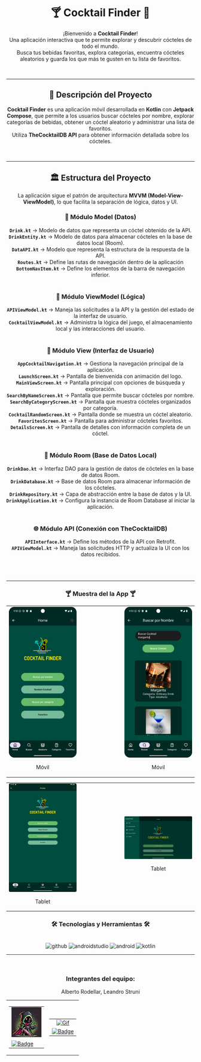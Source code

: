<div align="center">

# 🍸 Cocktail Finder 🍹

¡Bienvenido a **Cocktail Finder**!  
Una aplicación interactiva que te permite explorar y descubrir cócteles de todo el mundo.  
Busca tus bebidas favoritas, explora categorías, encuentra cócteles aleatorios y guarda los que más te gusten en tu lista de favoritos.  

</br>

---

## 📌 **Descripción del Proyecto**

**Cocktail Finder** es una aplicación móvil desarrollada en **Kotlin** con **Jetpack Compose**, que permite a los usuarios buscar cócteles por nombre, explorar categorías de bebidas, obtener un cóctel aleatorio y administrar una lista de favoritos.  
Utiliza **TheCocktailDB API** para obtener información detallada sobre los cócteles.

</br>

---

## 🏛 **Estructura del Proyecto**

La aplicación sigue el patrón de arquitectura **MVVM (Model-View-ViewModel)**, lo que facilita la separación de lógica, datos y UI.

 ### **🧩 Módulo Model (Datos)**
 **`Drink.kt`** → Modelo de datos que representa un cóctel obtenido de la API.</br>
 **`DrinkEntity.kt`** → Modelo de datos para almacenar cócteles en la base de datos local (Room).</br>
 **`DataAPI.kt`** → Modelo que representa la estructura de la respuesta de la API.</br>
 **`Routes.kt`** → Define las rutas de navegación dentro de la aplicación</br>
 **`BottomNavItem.kt`** → Define los elementos de la barra de navegación inferior.</br></br>

 ### **📡 Módulo ViewModel (Lógica)**
 **`APIViewModel.kt`** → Maneja las solicitudes a la API y la gestión del estado de la interfaz de usuario.</br>
 **`CocktailViewModel.kt`** → Administra la lógica del juego, el almacenamiento local y las interacciones del usuario.</br></br>

 ### **🎨 Módulo View (Interfaz de Usuario)**
 **`AppCocktailNavigation.kt`** → Gestiona la navegación principal de la aplicación.</br>
 **`LaunchScreen.kt`** → Pantalla de bienvenida con animación del logo.</br>
 **`MainViewScreen.kt`** → Pantalla principal con opciones de búsqueda y exploración.</br>
 **`SearchByNameScreen.kt`** → Pantalla que permite buscar cócteles por nombre.</br>
 **`SearchByCategoryScreen.kt`** → Pantalla que muestra cócteles organizados por categoría.</br>
 **`CocktailRandomScreen.kt`** → Pantalla donde se muestra un cóctel aleatorio.</br>
 **`FavoritesScreen.kt`** → Pantalla para administrar cócteles favoritos.</br>
 **`DetailsScreen.kt`** → Pantalla de detalles con información completa de un cóctel.</br></br>
 
 ### **💾 Módulo Room (Base de Datos Local)**
 **`DrinkDao.kt`** → Interfaz DAO para la gestión de datos de cócteles en la base de datos Room.</br>
 **`DrinkDatabase.kt`** → Base de datos Room para almacenar información de los cócteles.</br>
 **`DrinkRepository.kt`** →  Capa de abstracción entre la base de datos y la UI.</br>
 **`DrinkApplication.kt`** → Configura la instancia de Room Database al iniciar la aplicación.</br></br>

 ### **🌐 Módulo API (Conexión con TheCocktailDB)**
 **`APIInterface.kt`** → Define los métodos de la API con Retrofit.</br>
 **`APIViewModel.kt`** → Maneja las solicitudes HTTP y actualiza la UI con los datos recibidos.</br></br>

</br>

---


### 🍸 Muestra del la App 🍸

<table align="center">
  <tr>
    <td align="center">
      <img src="app/src/main/res/drawable/screenshot_1.png" alt="Móvil" width="200"/>
      <p>Móvil</p>
    </td>
    <td width="100"></td> <!-- Celda vacía para espacio -->
    <td align="center">
      <img src="app/src/main/res/drawable/screenshot_2.png" alt="Móvil" width="200"/>
      <p>Móvil</p>
    </td>
  </tr>
</table>

<table align="center">
  <tr>
    <td align="center">
      <img src="app/src/main/res/drawable/screenshot_3.png" alt="Tablet" width="200"/>
      <p>Tablet</p>
    </td>
    <td width="100"></td> <!-- Celda vacía para espacio -->
    <td align="center">
      <img src="app/src/main/res/drawable/screenshot_4.png" alt="Tablet" width="200"/>
      <p>Tablet</p>
    </td>
  </tr>
</table>

### 🛠️ Tecnologías y Herramientas 🛠️

</br>

<img alt="github" src="https://user-images.githubusercontent.com/25181517/192108374-8da61ba1-99ec-41d7-80b8-fb2f7c0a4948.png" width="80"/>  
<img alt="androidstudio" src="https://user-images.githubusercontent.com/25181517/192108895-20dc3343-43e3-4a54-a90e-13a4abbc57b9.png" width="80"/>
<img alt="android" src="https://user-images.githubusercontent.com/25181517/117269608-b7dcfb80-ae58-11eb-8e66-6cc8753553f0.png" width="80"/>
<img alt="kotlin" src="https://user-images.githubusercontent.com/25181517/185062810-7ee0c3d2-17f2-4a98-9d8a-a9576947692b.png" width="80"/>

<br>

---

</br>

### Integrantes del equipo: 
<p>
  Alberto Rodellar,
  Leandro Struni</br>
</p>

<table align="center">
  <tr>
    <td>
      <table align="center">
        <tr>
          <td align="center">
            <a href="https://github.com/LeanEmanuel">
              <img src="https://github.com/LeanEmanuel/Images/blob/main/Leandro.png" alt="Mini Leandro" width="80">
            </a>
          </td>
        </tr>
        <tr>
          <td>
            <a href="https://github.com/LeanEmanuel">
              <img src="https://img.shields.io/badge/LeanEmanuel-Git?style=flat&logo=github&logoColor=white&labelColor=black&color=50e520&label=GitHub" alt="Badge">
            </a>
          </td>
        </tr>
      </table>
    </td>
    <td>
      <table align="center">
        <tr>
          <td align="center">
            <a href="https://github.com/AlbertoRodellar">
              <img src="https://media.tenor.com/33I1sOQI3V4AAAAi/heimerdinger.gif" alt="Gif" width="80">
            </a>
          </td>
        </tr>
        <tr>
          <td>
            <a href="https://github.com/AlbertoRodellar">
              <img src="https://img.shields.io/badge/AlbertoRodellar-Git?style=flat&logo=github&logoColor=white&labelColor=black&color=50e520&label=GitHub" alt="Badge">
            </a>
          </td>
        </tr>
      </table>
    </td>
  </tr>
</table>







